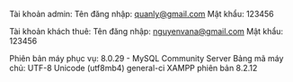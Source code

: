 Tài khoản admin:
Tên đăng nhập: quanly@gmail.com
Mật khẩu: 123456

Tài khoản khách thuê:
Tên đăng nhập: nguyenvana@gmail.com
Mật khẩu: 123456

Phiên bản máy phục vụ: 8.0.29 - MySQL Community Server
Bảng mã máy chủ: UTF-8 Unicode (utf8mb4) general-ci
XAMPP phiên bản 8.2.12